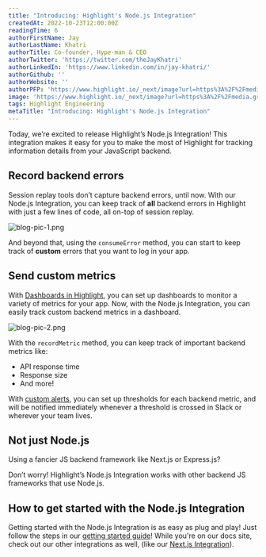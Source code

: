 ```yaml
---
title: "Introducing: Highlight's Node.js Integration"
createdAt: 2022-10-23T12:00:00Z
readingTime: 6
authorFirstName: Jay
authorLastName: Khatri
authorTitle: Co-founder, Hype-man & CEO 
authorTwitter: 'https://twitter.com/theJayKhatri'
authorLinkedIn: 'https://www.linkedin.com/in/jay-khatri/'
authorGithub: ''
authorWebsite: ''
authorPFP: 'https://www.highlight.io/_next/image?url=https%3A%2F%2Fmedia.graphassets.com%2F2wDcc2CoTckAIZVup0NT&w=3840&q=75'
image: 'https://www.highlight.io/_next/image?url=https%3A%2F%2Fmedia.graphassets.com%2FCALcOK8TCi6D9xScSMMg&w=3840&q=75'
tags: Highlight Engineering
metaTitle: "Introducing: Highlight's Node.js Integration"
---
```


Today, we’re excited to release Highlight’s Node.js Integration! This integration makes it easy for you to make the most of Highlight for tracking information details from your JavaScript backend.

## Record backend errors

Session replay tools don’t capture backend errors, until now. With our Node.js Integration, you can keep track of **all** backend errors in Highlight with just a few lines of code, all on-top of session replay.

![blog-pic-1.png](https://media.graphassets.com/GHncpi5zQeO6kaY5E7ES "blog-pic-1.png")

And beyond that, using the `consumeError` method, you can start to keep track of **custom** errors that you want to log in your app.

## Send custom metrics

With [Dashboards in Highlight](https://www.highlight.io/blog/frontend-observability "https://www.highlight.io/blog/frontend-observability"), you can set up dashboards to monitor a variety of metrics for your app. Now, with the Node.js Integration, you can easily track custom backend metrics in a dashboard.

![blog-pic-2.png](https://media.graphassets.com/OWsLWBmgSUGzPnubEeLD "blog-pic-2.png")

With the `recordMetric` method, you can keep track of important backend metrics like:

-   API response time
-   Response size
-   And more!

With [custom alerts](https://docs.highlight.run/alerts "https://docs.highlight.run/alerts"), you can set up thresholds for each backend metric, and will be notified immediately whenever a threshold is crossed in Slack or wherever your team lives.

## Not just Node.js

Using a fancier JS backend framework like Next.js or Express.js?

Don’t worry! Highlight’s Node.js Integration works with other backend JS frameworks that use Node.js.

## How to get started with the Node.js Integration

Getting started with the Node.js Integration is as easy as plug and play! Just follow the steps in our [getting started guide](https://docs.highlight.run/nodejs-backend "https://docs.highlight.run/nodejs-backend")! While you're on our docs site, check out our other integrations as well, (like our [Next.js Integration](https://nextjs.highlight.io/ "https://nextjs.highlight.io/")).
